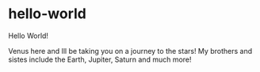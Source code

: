 # hello-world

Hello World!

Venus here and Ill be taking you on a journey to the stars!
My brothers and sistes include the Earth, Jupiter, Saturn and much more!

